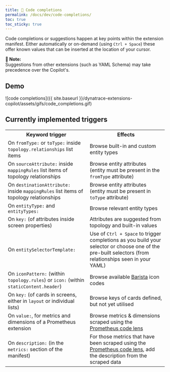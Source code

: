 ```yaml
---
title: 🎹 Code completions
permalink: /docs/dev/code-completions/
toc: true
toc_sticky: true
---
```


Code completions or suggestions happen at key points within the extension manifest. 
Either automatically or on-demand (using `Ctrl + Space`) these offer known values that
can be inserted at the location of your cursor.

<p class="notice--info">
    <strong>📝 Note:</strong>
    <br/>
    Suggestions from other extensions (such as YAML Schema) may take precedence
    over the Copilot's.
</p>

## Demo

![code completions]({{ site.baseurl }}/dynatrace-extensions-copilot/assets/gifs/code_completions.gif)

## Currently implemented triggers

<table style="margin-top: 20px">
  <tr>
    <th>Keyword trigger</th>
    <th>Effects</th>
  </tr>
  <tr>
    <td>
      On <code>fromType:</code> or <code>toType:</code> inside 
      <code>topology.relationships</code> list items
    </td>
    <td>Browse built-in and custom entity types</td>
  </tr>
  <tr>
    <td>
      On <code>sourceAttribute:</code> inside <code>mappingRules</code> list items of 
      topology relationships
    </td>
    <td>
      Browse entity attributes (entity must be present in the <code>fromType</code> attribute)
    </td>
  </tr>
  <tr>
    <td>
      On <code>destinationAttribute:</code> inside <code>mappingRules</code> list items of 
      topology relationships
    </td>
    <td>
      Browse entity attributes (entity must be present in <code>toType</code> attribute)
    </td>
  </tr>
  <tr>
    <td>On <code>entityType:</code> and <code>entityTypes:</code></td>
    <td>Browse relevant entity types</td>
  </tr>
  <tr>
    <td>On <code>key:</code> (of attributes inside screen properties)</td>
    <td>Attributes are suggested from topology and built-in values</td>
  </tr>
  <tr>
    <td>On <code>entitySelectorTemplate:</code></td>
    <td>
      Use of <code>Ctrl + Space</code> to trigger completions as you build your selector or
      choose one of the pre-built selectors (from relationships seen in your YAML)
    </td>
  </tr>
  <tr>
    <td>
      On <code>iconPattern:</code> (within <code>topology.rules</code>) or 
      <code>icon:</code> (within <code>staticContent.header</code>)
    </td>
    <td>
      Browse available <a href="https://barista.dynatrace.com/resources/icons">Barista</a>
      icon codes
    </td>
  </tr>
  <tr>
    <td>
      On <code>key:</code> (of cards in screens, either in <code>layout</code> or individual lists)</td>
    <td>Browse keys of cards defined, but not yet utilised</td>
  </tr>
  <tr>
    <td>On <code>value:</code>, for metrics and dimensions of a Prometheus extension</td>
    <td>
      Browse metrics & dimensions scraped using the
      <a href="/docs/dev/code-lens/#prometheus-code-lenses">Prometheus code lens</a>
    </td>
  </tr>
  <tr>
    <td>On <code>description:</code> (in the <code>metrics:</code> section of the manifest)</td>
    <td>
      For those metrics that have been scraped using the
      <a href="/docs/dev/code-lens/#prometheus-code-lenses">Prometheus code lens</a>, add the description
      from the scraped data
    </td>
  </tr>
</table>
